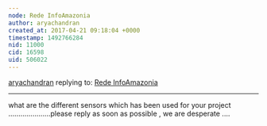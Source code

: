 ```yaml
---
node: Rede InfoAmazonia
author: aryachandran
created_at: 2017-04-21 09:18:04 +0000
timestamp: 1492766284
nid: 11000
cid: 16598
uid: 506022
---
```




[aryachandran](../profile/aryachandran) replying to: [Rede InfoAmazonia](../notes/vjpixel/07-31-2014/rede-infoamazonia)

----
what are the different sensors which has been used for your project .....................please reply as soon as possible , we are desperate ....
